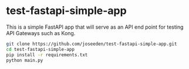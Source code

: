 
# test-fastapi-simple-app

This is a simple FastAPI app that will serve as an API end point for testing API Gateways such as Kong. 

```bash
git clone https://github.com/joseeden/test-fastapi-simple-app.git
cd test-fastapi-simple-app
pip install -r requirements.txt
python main.py
```


